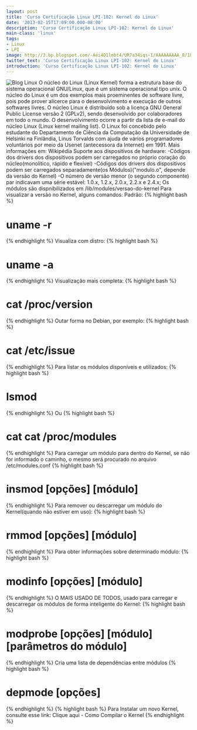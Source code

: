 ```yaml
---
layout: post
title: 'Curso Certificação Linux LPI-102: Kernel do Linux'
date: '2013-02-15T17:09:00.000-08:00'
description: 'Curso Certificação Linux LPI-102: Kernel do Linux'
main-class: 'linux'
tags:
- Linux
- LPI
image: http://3.bp.blogspot.com/-Aei4D1lmbt4/UR7a34iqs-I/AAAAAAAAA_8/18e9squdg4A/s72-c/Linux_kernel_map.png
twitter_text: 'Curso Certificação Linux LPI-102: Kernel do Linux'
introduction: 'Curso Certificação Linux LPI-102: Kernel do Linux'
---
```

![Blog Linux](http://3.bp.blogspot.com/-Aei4D1lmbt4/UR7a34iqs-I/AAAAAAAAA_8/18e9squdg4A/s400/Linux_kernel_map.png "Blog Linux")
 O núcleo do Linux (Linux Kernel) forma a estrutura base do sistema operacional GNU/Linux, que é um sistema operacional tipo unix. O núcleo do Linux é um dos exemplos mais proeminentes de software livre, pois pode prover alicerce para o desenvolvimento e execução de outros softwares livres.
O núcleo Linux é distribuído sob a licença GNU General Public License versão 2 (GPLv2), sendo desenvolvido por colaboradores em todo o mundo. O desenvolvimento ocorre a partir da lista de e-mail do núcleo Linux (Linux kernel mailing list).
O Linux foi concebido pelo estudante do Departamento de Ciência da Computação da Universidade de Helsinki na Finlândia, Linus Torvalds com ajuda de vários programadores voluntários por meio da Usenet (antecessora da Internet) em 1991.
Mais informações em: Wikipédia
Suporte aos dispositivos de hardware:
-Códigos dos drivers dos dispositivos podem ser carregados no próprio coração do núcleo(monolítico, rápido e flexível)
-Códigos dos drivers dos dispositivos podem ser carregados separadamente(os Módulos)("modulo.o", depende da versão do Kernel)
-O número de versão menor (o segundo componente) par indicavam uma série estável: 1.0.x, 1.2.x, 2.0.x, 2.2.x e 2.4.x;
Os módulos são dispnibilizados em /lib/modules/versao-do-kernel
Para visualizar a versão no Kernel, alguns comandos:
Padrão:
{% highlight bash %}
# uname -r
{% endhighlight %}
Visualiza com distro:
{% highlight bash %}
# uname -a
{% endhighlight %}
Visualização mais completa:
{% highlight bash %}
# cat /proc/version
{% endhighlight %}
Outar forma no Debian, por exemplo:
{% highlight bash %}
# cat /etc/issue
{% endhighlight %}
Para listar os módulos disponíveis e utilizados:
{% highlight bash %}
# lsmod
{% endhighlight %}
Ou
{% highlight bash %}
# cat cat /proc/modules
{% endhighlight %}
Para carregar um módulo para dentro do Kernel, se não for informado o caminho, o mesmo será procurado no arquivo /etc/modules.conf
{% highlight bash %}
# insmod [opções] [módulo]
{% endhighlight %}
Para remover ou descarregar um módulo do Kernel(quando não estiver em uso):
{% highlight bash %}
# rmmod [opções] [módulo]
{% endhighlight %}
Para obter informações sobre determinado módulo:
{% highlight bash %}
# modinfo [opções] [módulo]
{% endhighlight %}
O MAIS USADO DE TODOS, usado para carregar e descarregar os módulos de forma inteligente do Kernel:
{% highlight bash %}
# modprobe [opções] [módulo] [parâmetros do módulo]
{% endhighlight %}
Cria uma lista de dependências entre módulos
{% highlight bash %}
# depmode [opções]
{% endhighlight %}
{% highlight bash %}
Para Instalar um novo Kernel, consulte esse link:
Clique aqui - Como Compilar o Kernel
{% endhighlight %}
